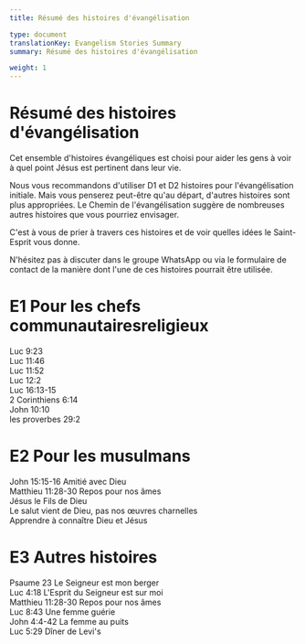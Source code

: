 ```yaml
---
title: Résumé des histoires d'évangélisation

type: document
translationKey: Evangelism Stories Summary
summary: Résumé des histoires d'évangélisation

weight: 1
---
```

# Résumé des histoires d'évangélisation
Cet ensemble d'histoires évangéliques est choisi pour aider les gens à voir à quel point Jésus est pertinent dans leur vie.

Nous vous recommandons d'utiliser D1 et D2 histoires pour l'évangélisation initiale. Mais vous penserez peut-être qu'au départ, d'autres histoires sont plus appropriées. Le Chemin de l'évangélisation suggère de nombreuses autres histoires que vous pourriez envisager.

C'est à vous de prier à travers ces histoires et de voir quelles idées le Saint-Esprit vous donne.

N'hésitez pas à discuter dans le groupe WhatsApp ou via le formulaire de contact de la manière dont l'une de ces histoires pourrait être utilisée.
# E1 Pour les chefs communautairesreligieux

Luc 9:23  <br>Luc 11:46  <br>Luc 11:52  <br>Luc 12:2  <br>Luc 16:13-15  <br>2 Corinthiens 6:14  <br>John 10:10  <br>les proverbes 29:2
# E2 Pour les musulmans

John 15:15-16 Amitié avec Dieu  <br>Matthieu 11:28-30 Repos pour nos âmes  <br>Jésus le Fils de Dieu  <br>Le salut vient de Dieu, pas nos œuvres charnelles  <br>Apprendre à connaître Dieu et Jésus
# E3 Autres histoires

Psaume 23 Le Seigneur est mon berger  <br>Luc 4:18 L'Esprit du Seigneur est sur moi  <br>Matthieu 11:28-30 Repos pour nos âmes  <br>Luc 8:43 Une femme guérie  <br>John 4:4-42 La femme au puits  <br>Luc 5:29 Dîner de Levi's